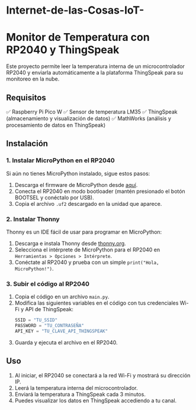 # Internet-de-las-Cosas-IoT-

# Monitor de Temperatura con RP2040 y ThingSpeak

Este proyecto permite leer la temperatura interna de un microcontrolador RP2040 y enviarla automáticamente a la plataforma ThingSpeak para su monitoreo en la nube.

## Requisitos

✅ Raspberry Pi Pico W
✅ Sensor de temperatura LM35
✅ ThingSpeak (almacenamiento y visualización de datos)
✅ MathWorks (análisis y procesamiento de datos en ThingSpeak)

## Instalación

### 1. Instalar MicroPython en el RP2040

Si aún no tienes MicroPython instalado, sigue estos pasos:

1. Descarga el firmware de MicroPython desde [aquí](https://micropython.org/download/rp2-pico/).
2. Conecta el RP2040 en modo bootloader (mantén presionado el botón BOOTSEL y conéctalo por USB).
3. Copia el archivo `.uf2` descargado en la unidad que aparece.

### 2. Instalar Thonny

Thonny es un IDE fácil de usar para programar en MicroPython:

1. Descarga e instala Thonny desde [thonny.org](https://thonny.org/).
2. Selecciona el intérprete de MicroPython para el RP2040 en `Herramientas > Opciones > Intérprete`.
3. Conéctate al RP2040 y prueba con un simple `print("Hola, MicroPython!")`.

### 3. Subir el código al RP2040

1. Copia el código en un archivo `main.py`.
2. Modifica las siguientes variables en el código con tus credenciales Wi-Fi y API de ThingSpeak:
   ```python
   SSID = "TU_SSID"
   PASSWORD = "TU_CONTRASEÑA"
   API_KEY = "TU_CLAVE_API_THINGSPEAK"
   ```
3. Guarda y ejecuta el archivo en el RP2040.

## Uso

1. Al iniciar, el RP2040 se conectará a la red Wi-Fi y mostrará su dirección IP.
2. Leerá la temperatura interna del microcontrolador.
3. Enviará la temperatura a ThingSpeak cada 3 minutos.
4. Puedes visualizar los datos en ThingSpeak accediendo a tu canal.




